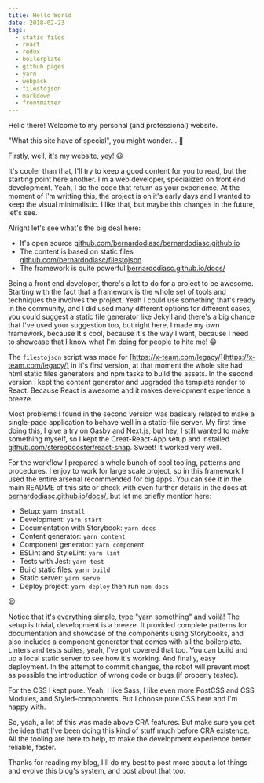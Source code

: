 ```yaml
---
title: Hello World
date: 2018-02-23
tags:
  - static files
  - react
  - redux
  - boilerplate
  - github pages
  - yarn
  - webpack
  - filestojson
  - markdown
  - frontmatter
---
```


Hello there! Welcome to my personal (and professional) website.

"What this site have of special", you might wonder... 🙋

Firstly, well, it's my website, yey! 😃

It's cooler than that, I'll try to keep a good content for you to read, but the starting point here another. I'm a web developer, specialized on front end development. Yeah, I do the code that return as your experience. At the moment of I'm writting this, the project is on it's early days and I wanted to keep the visual minimalistic. I like that, but maybe this changes in the future, let's see.

Alright let's see what's the big deal here:

- It's open source [github.com/bernardodiasc/bernardodiasc.github.io](https://github.com/bernardodiasc/bernardodiasc.github.io)
- The content is based on static files [github.com/bernardodiasc/filestojson](https://github.com/bernardodiasc/filestojson)
- The framework is quite powerful [bernardodiasc.github.io/docs/](https://bernardodiasc.github.io/docs/)

Being a front end developer, there's a lot to do for a project to be awesome. Starting with the fact that a framework is the whole set of tools and techniques the involves the project. Yeah I could use something that's ready in the community, and I did used many different options for different cases, you could suggest a static file generator like Jekyll and there's a big chance that I've used your suggestion too, but right here, I made my own framework, because It's cool, because it's the way I want, because I need to showcase that I know what I'm doing for people to hite me! 😁

The `filestojson` script was made for [https://x-team.com/legacy/](https://x-team.com/legacy/) in it's first version, at that moment the whole site had html static files generators and npm tasks to build the assets. In the second version I kept the content generator and upgraded the template render to React. Because React is awesome and it makes development experience a breeze.

Most problems I found in the second version was basicaly related to make a single-page application to behave well in a static-file server. My first time doing this, I give a try on Gasby and Next.js, but hey, I still wanted to make something myself, so I kept the Creat-React-App setup and installed [github.com/stereobooster/react-snap](https://github.com/stereobooster/react-snap). Sweet! It worked very well.

For the workflow I prepared a whole bunch of cool tooling, patterns and procedures. I enjoy to work for large scale project, so in this framework I used the entire arsenal recommended for big apps. You can see it in the main README of this site or check with even further details in the docs at [bernardodiasc.github.io/docs/](https://bernardodiasc.github.io/docs/), but let me briefly mention here:

- Setup: `yarn install`
- Development: `yarn start`
- Documentation with Storybook: `yarn docs`
- Content generator: `yarn content`
- Component generator: `yarn component`
- ESLint and StyleLint: `yarn lint`
- Tests with Jest: `yarn test`
- Build static files: `yarn build`
- Static server: `yarn serve`
- Deploy project: `yarn deploy` then run `npm docs`

😆

Notice that it's everything simple, type "yarn something" and voilà! The setup is trivial, development is a breeze. It provided complete patterns for documentation and showcase of the components using Storybooks, and also includes a component generator that comes with all the boilerplate. Linters and tests suites, yeah, I've got covered that too. You can build and up a local static server to see how it's working. And finally, easy deployment. In the attempt to commit changes, the robot will prevent most as possible the introduction of wrong code or bugs (if properly tested).

For the CSS I kept pure. Yeah, I like Sass, I like even more PostCSS and CSS Modules, and Styled-components. But I choose pure CSS here and I'm happy with.

So, yeah, a lot of this was made above CRA features. But make sure you get the idea that I've been doing this kind of stuff much before CRA existence. All the tooling are here to help, to make the development experience better, reliable, faster.

Thanks for reading my blog, I'll do my best to post more about a lot things and evolve this blog's system, and post about that too.
